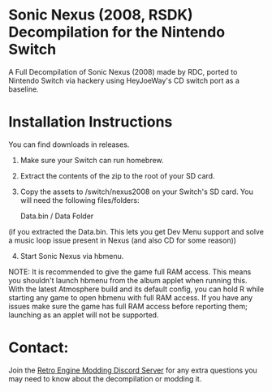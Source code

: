 # Sonic Nexus (2008, RSDK) Decompilation for the Nintendo Switch
A Full Decompilation of Sonic Nexus (2008) made by RDC, ported to Nintendo Switch via hackery using HeyJoeWay's CD switch port as a baseline.

# Installation Instructions

You can find downloads in releases.

   1. Make sure your Switch can run homebrew.
   2. Extract the contents of the zip to the root of your SD card.
   3. Copy the assets to /switch/nexus2008 on your Switch's SD card. You will need the following files/folders:
      
      Data.bin / Data Folder 
        
   (if you extracted the Data.bin. This lets you get Dev Menu support and solve a music loop issue present in Nexus (and also CD for some reason))

   4. Start Sonic Nexus via hbmenu.

NOTE: It is recommended to give the game full RAM access. This means you shouldn't launch hbmenu from the album applet when running this. With the latest Atmosphere build and its default config, you can hold R while starting any game to open hbmenu with full RAM access. If you have any issues make sure the game has full RAM access before reporting them; launching as an applet will not be supported.

# Contact:
Join the [Retro Engine Modding Discord Server](https://dc.railgun.works/retroengine) for any extra questions you may need to know about the decompilation or modding it.
